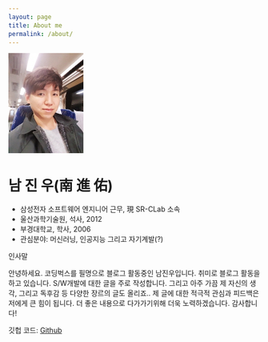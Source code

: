 ```yaml
---
layout: page
title: About me
permalink: /about/
---
```


![title](./assets/profile.jpg)

# 남 진 우(南 進 佑)
* 삼성전자 소프트웨어 엔지니어 근무, 現 SR-CLab 소속 
* 울산과학기술원, 석사, 2012
* 부경대학교, 학사, 2006 
* 관심분야: 머신러닝, 인공지능 그리고 자기계발(?)

인사말

 안녕하세요. 코딩벅스를 필명으로 블로그 활동중인 남진우입니다. 취미로 블로그 활동을 하고 있습니다. S/W개발에 대한 글을 주로 작성합니다. 그리고 아주 가끔 제 자신의 생각, 그리고 독후감 등 다양한 장르의 글도 올리죠.. 제 글에 대한 적극적 관심과 피드백은 저에게 큰 힘이 됩니다. 더 좋은 내용으로 다가가기위해 더욱 노력하겠습니다. 감사합니다!

깃헙 코드:  [Github](https://github.com/junimnjw)    


